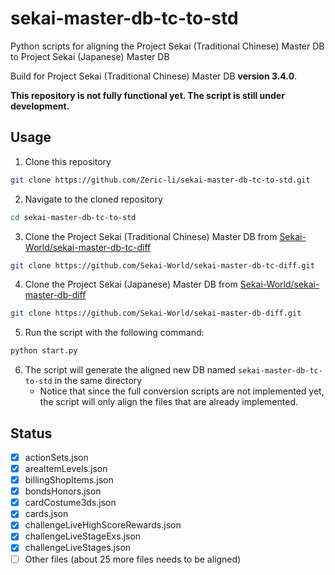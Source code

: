# sekai-master-db-tc-to-std

Python scripts for aligning the Project Sekai (Traditional Chinese) Master DB to Project Sekai (Japanese) Master DB

Build for Project Sekai (Traditional Chinese) Master DB **version 3.4.0**.

**This repository is not fully functional yet. The script is still under development.**

## Usage

1. Clone this repository
```bash
git clone https://github.com/Zeric-li/sekai-master-db-tc-to-std.git
```
2. Navigate to the cloned repository
```bash
cd sekai-master-db-tc-to-std
```
3. Clone the Project Sekai (Traditional Chinese) Master DB from [Sekai-World/sekai-master-db-tc-diff](https://github.com/Sekai-World/sekai-master-db-tc-diff)
```bash 
git clone https://github.com/Sekai-World/sekai-master-db-tc-diff.git
```
4. Clone the Project Sekai (Japanese) Master DB from [Sekai-World/sekai-master-db-diff](https://github.com/Sekai-World/sekai-master-db-diff)
```bash 
git clone https://github.com/Sekai-World/sekai-master-db-diff.git
```
5. Run the script with the following command:
```bash
python start.py
```
6. The script will generate the aligned new DB named `sekai-master-db-tc-to-std` in the same directory
   - Notice that since the full conversion scripts are not implemented yet, the script will only align the files that are already implemented.

## Status

- [x] actionSets.json
- [x] areaItemLevels.json
- [x] billingShopItems.json
- [x] bondsHonors.json
- [x] cardCostume3ds.json
- [x] cards.json
- [x] challengeLiveHighScoreRewards.json
- [x] challengeLiveStageExs.json
- [x] challengeLiveStages.json
- [ ] Other files (about 25 more files needs to be aligned)
